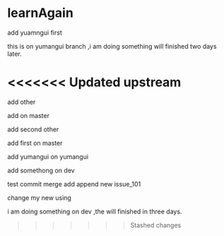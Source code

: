 # learnAgain

add yuamngui first

this is on yumangui branch ,i am doing something will finished two days later.

<<<<<<< Updated upstream
=======
add other



add on master

add second other


add first on master

add yumangui on yumangui


add somethong on dev

test commit merge add append new issue_101

change my new using


i am doing something on dev ,the will finished in three days.
>>>>>>> Stashed changes
